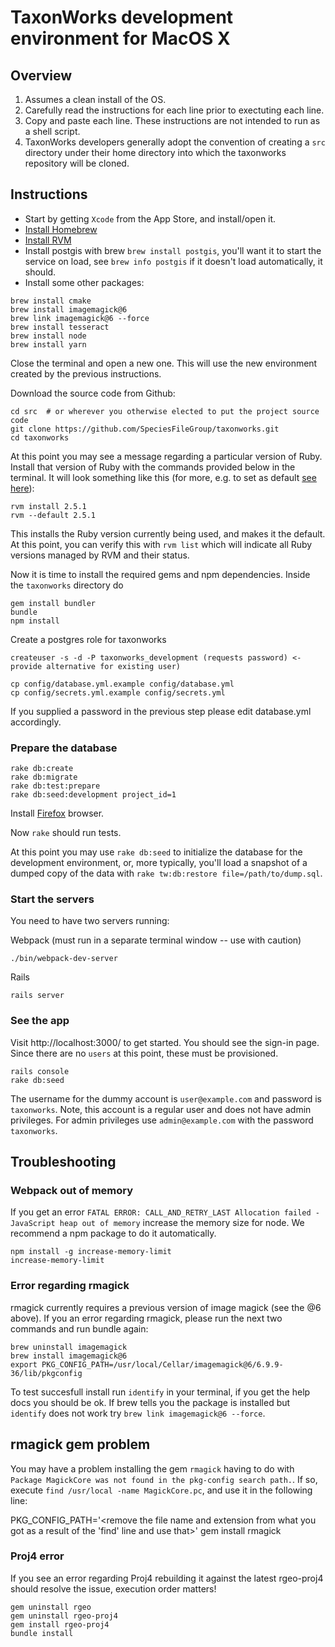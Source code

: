 # TaxonWorks development environment for MacOS X 

## Overview

1. Assumes a clean install of the OS.
2. Carefully read the instructions for each line prior to exectuting each line.
3. Copy and paste each line. These instructions are not intended to run as a shell script.
4. TaxonWorks developers generally adopt the convention of creating a `src` directory under their home directory into
 which the taxonworks repository will be cloned.

## Instructions

* Start by getting `Xcode` from the App Store, and install/open it.
* [Install Homebrew](https://brew.sh/)
* [Install RVM](https://rvm.io/rvm/install)
* Install postgis with brew `brew install postgis`, you'll want it to start the service on load, see `brew info postgis` if it doesn't load automatically, it should.
* Install some other packages:
```
brew install cmake
brew install imagemagick@6
brew link imagemagick@6 --force
brew install tesseract
brew install node
brew install yarn
```
Close the terminal and open a new one. This will use the new environment created by the previous instructions.

Download the source code from Github:

```
cd src  # or wherever you otherwise elected to put the project source code
git clone https://github.com/SpeciesFileGroup/taxonworks.git
cd taxonworks
```

At this point you may see a message regarding a particular version of Ruby. Install that version of Ruby with the commands provided below in the terminal. It will look something like this (for more, e.g. to set as default [see here](https://rvm.io/rubies/default)):
```
rvm install 2.5.1
rvm --default 2.5.1
```
This installs the Ruby version currently being used, and makes it the default.  At this point,
 you can verify this with `rvm list` which will indicate all Ruby versions managed by RVM and their status.


Now it is time to install the required gems and npm dependencies.  Inside the `taxonworks` directory do
```
gem install bundler
bundle
npm install
```

Create a postgres role for taxonworks
```
createuser -s -d -P taxonworks_development (requests password) <- provide alternative for existing user)

cp config/database.yml.example config/database.yml
cp config/secrets.yml.example config/secrets.yml
```
If you supplied a password in the previous step please edit database.yml accordingly.

### Prepare the database
```
rake db:create
rake db:migrate
rake db:test:prepare
rake db:seed:development project_id=1
```

Install [Firefox](https://www.firefox.com/) browser.

Now `rake` should run tests.

At this point you may use `rake db:seed` to initialize the database for the development environment, or, more typically, you'll load a snapshot of a dumped copy of the data with `rake tw:db:restore file=/path/to/dump.sql`.

### Start the servers

You need to have two servers running:

Webpack (must run in a separate terminal window -- use with caution)
```
./bin/webpack-dev-server
```
Rails 
```
rails server
```

### See the app

Visit http://localhost:3000/ to get started.  You should see the sign-in page.  Since there are no `users` at this point, these must be provisioned.
```apple js
rails console
rake db:seed
```

The username for the dummy account is `user@example.com` and password is `taxonworks`. Note, this account is a regular user and does not have admin privileges. For admin privileges use `admin@example.com` with the password `taxonworks`.

## Troubleshooting

### Webpack out of memory

If you get an error `FATAL ERROR: CALL_AND_RETRY_LAST Allocation failed - JavaScript heap out of memory` increase the memory size for node.
We recommend a npm package to do it automatically.

```
npm install -g increase-memory-limit
increase-memory-limit
```

### Error regarding rmagick

rmagick currently requires a previous version of image magick (see the @6 above).
If you an error regarding rmagick, please run the next two commands and run bundle again:
```
brew uninstall imagemagick
brew install imagemagick@6
export PKG_CONFIG_PATH=/usr/local/Cellar/imagemagick@6/6.9.9-36/lib/pkgconfig
```

To test succesfull install run `identify` in your terminal, if you get the help docs you should be ok.  If brew tells you the package is installed but `identify` does not work try `brew link imagemagick@6 --force`.

## rmagick gem problem
You may have a problem installing the gem `rmagick` having to do with `Package MagickCore was not found in the pkg-config search path.`. If so, execute `find /usr/local -name MagickCore.pc`, and use it in the following line: 

   PKG_CONFIG_PATH='<remove the file name and extension from what you got as a result of the 'find' line and use that>' gem install rmagick

### Proj4 error

If you see an error regarding Proj4 rebuilding it against the latest rgeo-proj4 should resolve the issue, execution order matters! 

```
gem uninstall rgeo
gem uninstall rgeo-proj4
gem install rgeo-proj4
bundle install
```
